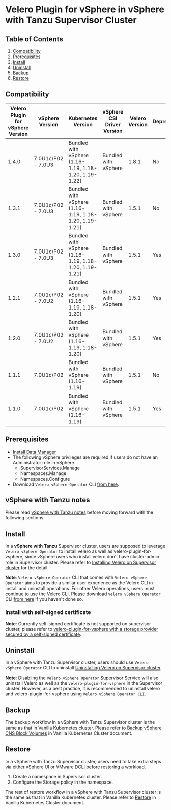 # Velero Plugin for vSphere in vSphere with Tanzu Supervisor Cluster

## Table of Contents

1. [Compatibility](#compatibility)
2. [Prerequisites](#prerequisites)
3. [Install](#install)
4. [Uninstall](#uninstall)
5. [Backup](#backup)
6. [Restore](#restore)

## Compatibility

| Velero Plugin for vSphere Version | vSphere Version    | Kubernetes Version                                                | vSphere CSI Driver Version | Velero Version | Deprecated | EOL Date      |
|-----------------------------------|--------------------|-------------------------------------------------------------------|----------------------------|----------------|------------|---------------|
| 1.4.0                             | 7.0U1c/P02 - 7.0U3 | Bundled with vSphere (1.16-1.19, 1.18-1.20, 1.19-1.22)            | Bundled with vSphere       | 1.8.1          | No         | N/A
| 1.3.1                             | 7.0U1c/P02 - 7.0U3 | Bundled with vSphere (1.16-1.19, 1.18-1.20, 1.19-1.21)            | Bundled with vSphere       | 1.5.1          | No         | N/A           |
| 1.3.0                             | 7.0U1c/P02 - 7.0U3 | Bundled with vSphere (1.16-1.19, 1.18-1.20, 1.19-1.21)            | Bundled with vSphere       | 1.5.1          | Yes        | December 2022 |
| 1.2.1                             | 7.0U1c/P02 - 7.0U2 | Bundled with vSphere (1.16-1.19, 1.18-1.20)                       | Bundled with vSphere       | 1.5.1          | Yes        | June 2023     |
| 1.2.0                             | 7.0U1c/P02 - 7.0U2 | Bundled with vSphere (1.16-1.19, 1.18-1.20)                       | Bundled with vSphere       | 1.5.1          | Yes        | December 2022 |
| 1.1.1                             | 7.0U1c/P02         | Bundled with vSphere (1.16-1.19)                                  | Bundled with vSphere       | 1.5.1          | No         | N/A           |
| 1.1.0                             | 7.0U1c/P02         | Bundled with vSphere (1.16-1.19)                                  | Bundled with vSphere       | 1.5.1          | Yes        | December 2022 |

## Prerequisites

* [Install Data Manager](supervisor-datamgr.md)
* The following vSphere privileges are required if users do not have an Administrator role in vSphere.
  * SupervisorServices.Manage
  * Namespaces.Manage
  * Namespaces.Configure
* Download `Velero vSphere Operator` CLI [from here](https://github.com/vmware-tanzu/velero-plugin-for-vsphere/releases/download/v1.1.0/velero-vsphere-1.1.0-linux-amd64.tar.gz).

## vSphere with Tanzu notes

Please read [vSphere with Tanzu notes](supervisor-notes.md) before moving forward with the following sections.

## Install

In a **vSphere with Tanzu** Supervisor cluster, users are supposed to leverage `Velero vSphere Operator` to install velero as well as velero-plugin-for-vsphere, since vSphere users who install velero don't have cluster-admin role in Supervisor cluster. Please refer to
[Installing Velero on Supervisor cluster](velero-vsphere-operator-user-manual.md#installing-velero-on-supervisor-cluster)
for the detail.

**Note**: `Velero vSphere Operator` CLI that comes with `Velero vSphere Operator` aims to provide a similar user experience as the Velero CLI in install and uninstall operations. For other Velero operations, users must continue to use the Velero CLI. Please download `Velero vSphere Operator` CLI [from here](https://github.com/vmware-tanzu/velero-plugin-for-vsphere/releases/download/v1.1.0/velero-vsphere-1.1.0-linux-amd64.tar.gz) if you haven't done so.

### Install with self-signed certificate

**Note**: Currently self-signed certificate is not supported on supervisor cluster, please refer to [velero-plugin-for-vsphere with a storage provider secured by a self-signed certificate](self-signed-certificate.md).

## Uninstall

In a vSphere with Tanzu Supervisor cluster, users should use `Velero vSphere Operator` CLI to uninstall [Uninstalling Velero on Supervisor cluster](velero-vsphere-operator-user-manual.md#uninstalling-velero-on-supervisor-cluster).

**Note**: Disabling the `Velero vSphere Operator` Supervisor Service will also uninstall Velero as well as the ```velero-plugin-for-vsphere``` in the Supervisor cluster. However, as a best practice, it is recommended to uninstall velero and velero-plugin-for-vsphere using `Velero vSphere Operator CLI`.

## Backup

The backup workflow in a vSphere with Tanzu Supervisor cluster is the same as that in Vanilla Kubernetes cluster. Please refer to [Backup vSphere CNS Block Volumes](vanilla.md#backup-vsphere-cns-block-volumes) in Vanilla Kubernetes Cluster document.

## Restore

In a vSphere with Tanzu Supervisor cluster, users need to take extra steps via either vSphere UI or VMware [DCLI](https://code.vmware.com/web/tool/3.0.0/vmware-datacenter-cli) before restoring a workload.

1. Create a namespace in Supervisor cluster.
2. Configure the Storage policy in the namespace.

The rest of restore workflow in a vSphere with Tanzu Supervisor cluster is the same as that in Vanilla Kubernetes cluster. Please refer to [Restore](vanilla.md#restore) in Vanilla Kubernetes Cluster document.

